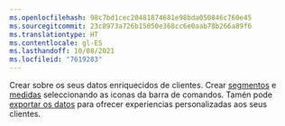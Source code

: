 ```yaml
---
ms.openlocfilehash: 98c7bd1cec20481874681e98bda050846c760e45
ms.sourcegitcommit: 23c8973a726b15050e368cc6e0aab78b266a89f6
ms.translationtype: HT
ms.contentlocale: gl-ES
ms.lasthandoff: 10/08/2021
ms.locfileid: "7619283"
---
```

Crear sobre os seus datos enriquecidos de clientes. Crear [segmentos](../audience-insights/segments.md) e [medidas](../audience-insights/measures.md) seleccionando as iconas da barra de comandos. Tamén pode [exportar os datos](../audience-insights/export-destinations.md) para ofrecer experiencias personalizadas aos seus clientes.